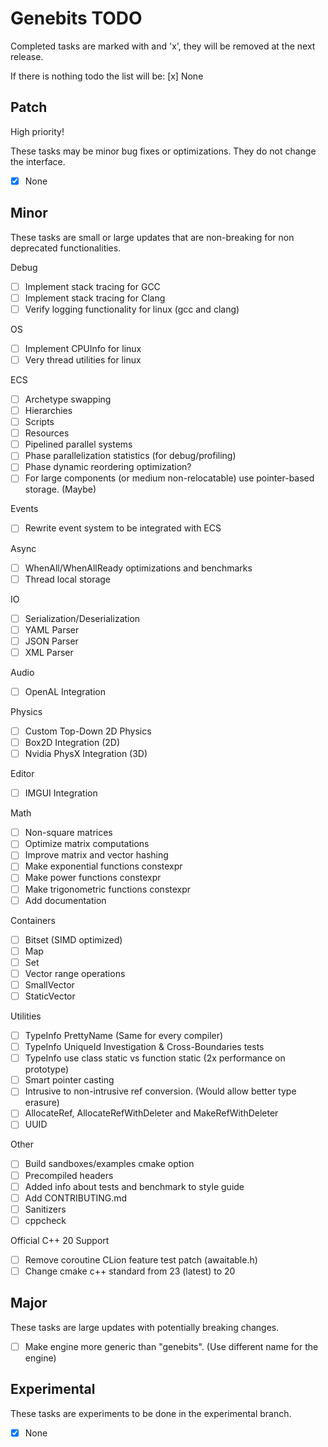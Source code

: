 # Genebits TODO

Completed tasks are marked with and 'x', they will be removed at the next release.

If there is nothing todo the list will be: [x] None

## Patch

High priority!

These tasks may be minor bug fixes or optimizations. They do not change the interface.

- [x] None

## Minor

These tasks are small or large updates that are non-breaking for non deprecated functionalities.

Debug

- [ ] Implement stack tracing for GCC
- [ ] Implement stack tracing for Clang
- [ ] Verify logging functionality for linux (gcc and clang)

OS

- [ ] Implement CPUInfo for linux
- [ ] Very thread utilities for linux

ECS

- [ ] Archetype swapping
- [ ] Hierarchies
- [ ] Scripts
- [ ] Resources
- [ ] Pipelined parallel systems
- [ ] Phase parallelization statistics (for debug/profiling)
- [ ] Phase dynamic reordering optimization?
- [ ] For large components (or medium non-relocatable) use pointer-based storage. (Maybe)

Events

- [ ] Rewrite event system to be integrated with ECS

Async

- [ ] WhenAll/WhenAllReady optimizations and benchmarks
- [ ] Thread local storage

IO

- [ ] Serialization/Deserialization
- [ ] YAML Parser
- [ ] JSON Parser
- [ ] XML Parser

Audio

- [ ] OpenAL Integration

Physics

- [ ] Custom Top-Down 2D Physics
- [ ] Box2D Integration (2D)
- [ ] Nvidia PhysX Integration (3D)

Editor

- [ ] IMGUI Integration

Math

- [ ] Non-square matrices
- [ ] Optimize matrix computations
- [ ] Improve matrix and vector hashing
- [ ] Make exponential functions constexpr
- [ ] Make power functions constexpr
- [ ] Make trigonometric functions constexpr
- [ ] Add documentation

Containers

- [ ] Bitset (SIMD optimized)
- [ ] Map
- [ ] Set
- [ ] Vector range operations
- [ ] SmallVector
- [ ] StaticVector

Utilities

- [ ] TypeInfo PrettyName (Same for every compiler)
- [ ] TypeInfo UniqueId Investigation & Cross-Boundaries tests
- [ ] TypeInfo use class static vs function static (2x performance on prototype)
- [ ] Smart pointer casting
- [ ] Intrusive to non-intrusive ref conversion. (Would allow better type erasure)
- [ ] AllocateRef, AllocateRefWithDeleter and MakeRefWithDeleter
- [ ] UUID

Other

- [ ] Build sandboxes/examples cmake option
- [ ] Precompiled headers
- [ ] Added info about tests and benchmark to style guide
- [ ] Add CONTRIBUTING.md
- [ ] Sanitizers
- [ ] cppcheck

Official C++ 20 Support

- [ ] Remove coroutine CLion feature test patch (awaitable.h)
- [ ] Change cmake c++ standard from 23 (latest) to 20

## Major

These tasks are large updates with potentially breaking changes.

- [ ] Make engine more generic than "genebits". (Use different name for the engine)

## Experimental

These tasks are experiments to be done in the experimental branch.

- [x] None
